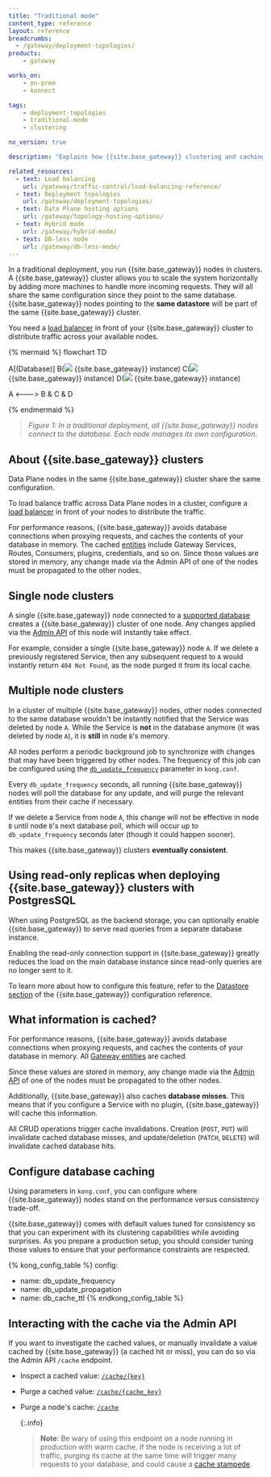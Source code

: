```yaml
---
title: "Traditional mode"
content_type: reference
layout: reference
breadcrumbs: 
  - /gateway/deployment-topologies/
products:
    - gateway

works_on:
    - on-prem
    - konnect

tags:
    - deployment-topologies
    - traditional-mode
    - clustering

no_version: true

description: "Explains how {{site.base_gateway}} clustering and caching works in traditional mode."

related_resources:
  - text: Load balancing
    url: /gateway/traffic-control/load-balancing-reference/
  - text: Deployment topologies
    url: /gateway/deployment-topologies/
  - text: Data Plane hosting options
    url: /gateway/topology-hosting-options/
  - text: Hybrid mode
    url: /gateway/hybrid-mode/
  - text: DB-less mode
    url: /gateway/db-less-mode/
---
```


In a traditional deployment, you run {{site.base_gateway}} nodes in clusters. A {{site.base_gateway}} cluster allows you to scale the system horizontally by adding more
machines to handle more incoming requests. They will all share the same
configuration since they point to the same database. {{site.base_gateway}} nodes pointing to the
**same datastore** will be part of the same {{site.base_gateway}} cluster.

You need a [load balancer](/gateway/traffic-control/load-balancing-reference/) in front of your {{site.base_gateway}} cluster to distribute traffic
across your available nodes.

<!--vale off -->
{% mermaid %}
flowchart TD

A[(Database)]
B(<img src="/assets/icons/gateway.svg" style="max-height:20px" class="no-image-expand"/> {{site.base_gateway}} instance)
C(<img src="/assets/icons/gateway.svg" style="max-height:20px" class="no-image-expand"/> {{site.base_gateway}} instance)
D(<img src="/assets/icons/gateway.svg" style="max-height:20px" class="no-image-expand"/> {{site.base_gateway}} instance)

A <---> B & C & D

{% endmermaid %}
<!-- vale on-->

> _Figure 1: In a traditional deployment, all {{site.base_gateway}} nodes connect to the database. 
Each node manages its own configuration._

## About {{site.base_gateway}} clusters

Data Plane nodes in the same {{site.base_gateway}} cluster share the same configuration.

To load balance traffic across Data Plane nodes in a cluster, configure a [load balancer](/gateway/load-balancing/) in front of your nodes to distribute the traffic. 

For performance reasons, {{site.base_gateway}} avoids database connections when proxying
requests, and caches the contents of your database in memory. The cached
[entities](/gateway/entities/) include Gateway Services, Routes, Consumers, plugins, credentials, and so on. Since those
values are stored in memory, any change made via the Admin API of one of the nodes
must be propagated to the other nodes.

## Single node clusters

A single {{site.base_gateway}} node connected to a [supported database](/gateway/configuration/#database) creates a
{{site.base_gateway}} cluster of one node. Any changes applied via the [Admin API](/api/gateway/admin-ee/#/operations/) of this node
will instantly take effect.

For example, consider a single {{site.base_gateway}} node `A`. If we delete a previously registered Service, then any subsequent request to `A` would instantly return `404 Not Found`, as
the node purged it from its local cache.

## Multiple node clusters

In a cluster of multiple {{site.base_gateway}} nodes, other nodes connected to the same database
wouldn't be instantly notified that the Service was deleted by node `A`.  While
the Service is **not** in the database anymore (it was deleted by node `A`), it is
**still** in node `B`'s memory.

All nodes perform a periodic background job to synchronize with changes that
may have been triggered by other nodes. The frequency of this job can be
configured using the [`db_update_frequency`](/gateway/configuration/#db_update_frequency) parameter in `kong.conf`.

Every `db_update_frequency` seconds, all running {{site.base_gateway}} nodes will poll the
database for any update, and will purge the relevant entities from their cache
if necessary.

If we delete a Service from node `A`, this change will not be effective in node
`B` until node `B`'s next database poll, which will occur up to
`db_update_frequency` seconds later (though it could happen sooner).

This makes {{site.base_gateway}} clusters **eventually consistent**.

## Using read-only replicas when deploying {{site.base_gateway}} clusters with PostgresSQL

When using PostgreSQL as the backend storage, you can optionally enable
{{site.base_gateway}} to serve read queries from a separate database instance.

Enabling the read-only connection support in {{site.base_gateway}}
greatly reduces the load on the main database instance since read-only
queries are no longer sent to it.

To learn more about how to configure this feature, refer to the
[Datastore section](/gateway/configuration/#datastore-section)
of the {{site.base_gateway}} configuration reference.

## What information is cached?

For performance reasons, {{site.base_gateway}} avoids database connections when proxying
requests, and caches the contents of your database in memory. All [Gateway entities](/gateway/entities/) are cached.

Since these values are stored in memory, any change made via the [Admin API](/api/gateway/admin-ee/#/operations/) of one of the nodes must be propagated to the other nodes.

Additionally, {{site.base_gateway}} also caches **database misses**. This means that if you
configure a Service with no plugin, {{site.base_gateway}} will cache this information. 

All CRUD operations trigger cache invalidations. Creation
(`POST`, `PUT`) will invalidate cached database misses, and update/deletion
(`PATCH`, `DELETE`) will invalidate cached database hits.

## Configure database caching

Using parameters in `kong.conf`, you can configure where {{site.base_gateway}} nodes stand on the performance versus consistency trade-off.

{{site.base_gateway}} comes with default values tuned for consistency so that you can
experiment with its clustering capabilities while avoiding surprises. As you
prepare a production setup, you should consider tuning those values to ensure
that your performance constraints are respected.

<!--vale off-->
{% kong_config_table %}
config:
  - name: db_update_frequency
  - name: db_update_propagation
  - name: db_cache_ttl
{% endkong_config_table %}
<!--vale on-->

## Interacting with the cache via the Admin API

If you want to investigate the cached values, or manually
invalidate a value cached by {{site.base_gateway}} (a cached hit or miss), you can do so via the
Admin API `/cache` endpoint.


* Inspect a cached value: [`/cache/{key}`](/api/gateway/admin-ee/#/operations/getCacheByKey)
* Purge a cached value: [`/cache/{cache_key}`](/api/gateway/admin-ee/#/operations/deleteCacheByKey)
* Purge a node's cache: [`/cache`](/api/gateway/admin-ee/#/operations/purgeAllCache)
  
  {:.info}
  > **Note**: Be wary of using this endpoint on a node running in production with warm cache.
  > If the node is receiving a lot of traffic, purging its cache at the same time
  > will trigger many requests to your database, and could cause a
  > [cache stampede](https://en.wikipedia.org/wiki/Cache_stampede).
